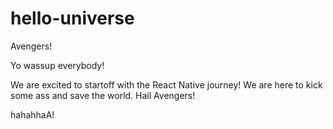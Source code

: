 # hello-universe
Avengers!

Yo wassup everybody!

We are excited to startoff with the React Native journey!
We are here to kick some ass and save the world.
Hail Avengers!

hahahhaA!
